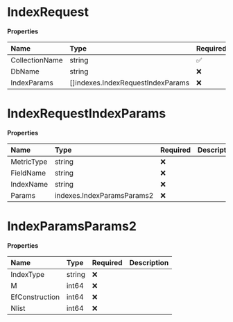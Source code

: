 # IndexRequest

**Properties**

| Name           | Type                              | Required | Description |
| :------------- | :-------------------------------- | :------- | :---------- |
| CollectionName | string                            | ✅       |             |
| DbName         | string                            | ❌       |             |
| IndexParams    | []indexes.IndexRequestIndexParams | ❌       |             |

# IndexRequestIndexParams

**Properties**

| Name       | Type                       | Required | Description |
| :--------- | :------------------------- | :------- | :---------- |
| MetricType | string                     | ❌       |             |
| FieldName  | string                     | ❌       |             |
| IndexName  | string                     | ❌       |             |
| Params     | indexes.IndexParamsParams2 | ❌       |             |

# IndexParamsParams2

**Properties**

| Name           | Type   | Required | Description |
| :------------- | :----- | :------- | :---------- |
| IndexType      | string | ❌       |             |
| M              | int64  | ❌       |             |
| EfConstruction | int64  | ❌       |             |
| Nlist          | int64  | ❌       |             |

<!-- This file was generated by liblab | https://liblab.com/ -->

